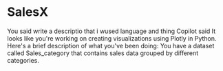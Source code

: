 # SalesX
 You said write a descriptio that i wused language and thing Copilot said It looks like you're working on creating visualizations using Plotly in Python. Here's a brief description of what you've been doing:  You have a dataset called Sales_category that contains sales data grouped by different categories. 
